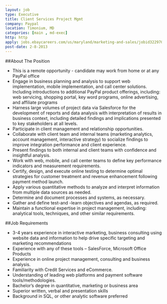 ```yaml
---
layout: job
type: Executive
title: Client Services Project Mgmt
company: Paypal
location: Timonium, MD
categories: [main , md-exec]
http: http
apply: jobs.ebaycareers.com/us/maryland/marketing-and-sales/jobid3229706-client-services-project-mgmt-5-paypal?apstr=%2526codes%253D
post-date: 2-8-2013
---
```


##About The Position
* This is a remote opportunity - candidate may work from home or at any PayPal office
* Engage in business planning and analysis to support web implementation, mobile implementation, and call center solutions. Including introductions to additional PayPal product offerings, including: web servicing, shopping portal, key word programs, online advertising, and affiliate programs
* Harness large volumes of project data via Salesforce for the development of reports and data analysis with interpretation of results in business context, including detailed findings and implications presented to key stakeholders at all levels.
* Participate in client management and relationship opportunities.
* Collaborate with client team and internal teams (marketing analytics, account management, interactive strategy) to socialize findings to improve integration performance and client experience.
* Present findings to both internal and client teams with confidence and insightful analysis.
* Work with web, mobile, and call center teams to define key performance indicators and measurement requirements.
* Certify, design, and execute online testing to determine optimal strategies for customer treatment and revenue enhancement following payment method launch.
* Apply various quantitative methods to analyze and interpret information from multiple data sources as needed.
* Determine and document processes and systems, as necessary.
* Gather and define test-and -learn objectives and agendas, as required.
* Maintain a functional expertise in project management, including: analytical tools, techniques, and other similar requirements.

##Job Requirements

* 3-4 years experience in interactive marketing, business consulting using website data and information to help drive specific targeting and marketing recommendations
* Experience with any of these tools – SalesForce, Microsoft Office Products
* Experience in online project management, consulting and business analysis.
* Familiarity with Credit Services and eCommerce.
* Understanding of leading web platforms and payment software tools/methodologies.
* Bachelor’s degree in quantitative, marketing or business area
* Superior written, verbal and presentation skills
* Background in SQL, or other analytic software preferred